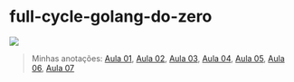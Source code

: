 # full-cycle-golang-do-zero

![](https://img.youtube.com/vi/_MkQLDMak-4/hqdefault.jpg)

> Minhas anotações: [Aula 01](./aula-01/notes/notes.md), [Aula 02](./aula-02/notes/notes.md), [Aula 03](./aula-03/notes/notes.md), [Aula 04](./aula-04/notes/notes.md), [Aula 05](./aula-05/notes/notes.md), [Aula 06](./aula-06/notes/notes.md), [Aula 07](./aula-07/notes/notes.md)
